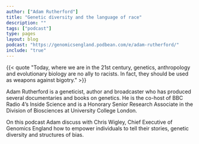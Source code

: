 ```yaml
---
author: ["Adam Rutherford"]
title: "Genetic diversity and the language of race"
description: ""
tags: ["podcast"]
type: pages
layout: blog
podcast: "https://genomicsengland.podbean.com/e/adam-rutherford/"
include: "true"
---
```


{{< quote "Today, where we are in the 21st century, genetics, anthropology and evolutionary biology are no ally to racists. In fact, they should be used as weapons against bigotry." >}}

Adam Rutherford is a geneticist, author and broadcaster who has produced several documentaries and books on genetics.  He is the co-host of BBC Radio 4’s Inside Science and is a Honorary Senior Research Associate in the Division of Biosciences at University College London.

On this podcast Adam discuss with Chris Wigley, Chief Executive of Genomics England how to empower individuals to tell their stories, genetic diversity and structures of bias.